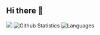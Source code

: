 ## Hi there 👋

![](https://img.shields.io/github/followers/tonpseudo?style=social)
![Github Statistics](https://github-readme-stats.vercel.app/api?username=tonpseudo&show_icons=true&theme=radical)
![Languages](https://github-readme-stats.vercel.app/api/top-langs/?username=tonpseudo&layout=compact)
